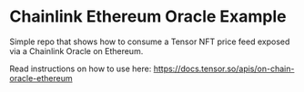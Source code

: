# Chainlink Ethereum Oracle Example

Simple repo that shows how to consume a Tensor NFT price feed exposed via a Chainlink Oracle on Ethereum.

Read instructions on how to use here: https://docs.tensor.so/apis/on-chain-oracle-ethereum
